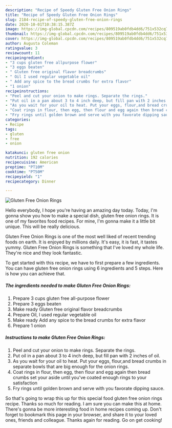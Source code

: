 ```yaml
---
description: "Recipe of Speedy Gluten Free Onion Rings"
title: "Recipe of Speedy Gluten Free Onion Rings"
slug: 2184-recipe-of-speedy-gluten-free-onion-rings
date: 2020-10-01T10:38:15.387Z
image: https://img-global.cpcdn.com/recipes/809519ab0fdb4dd6/751x532cq70/gluten-free-onion-rings-recipe-main-photo.jpg
thumbnail: https://img-global.cpcdn.com/recipes/809519ab0fdb4dd6/751x532cq70/gluten-free-onion-rings-recipe-main-photo.jpg
cover: https://img-global.cpcdn.com/recipes/809519ab0fdb4dd6/751x532cq70/gluten-free-onion-rings-recipe-main-photo.jpg
author: Augusta Coleman
ratingvalue: 3
reviewcount: 11
recipeingredient:
- "3 cups gluten free allpurpose flower"
- "3 eggs beaten"
- " Gluten free original flavor breadcrumbs"
- " Oil I used regular vegetable oil"
- " Add any spice to the bread crumbs for extra flavor"
- "1 onion"
recipeinstructions:
- "Peel and cut your onion to make rings. Separate the rings."
- "Put oil in a pan about 3 to 4 inch deep, but fill pan with 2 inches of oil."
- "As you wait for your oil to heat. Put your eggs, flour,and bread crumbs in separate bowls that are big enough for the onion rings."
- "Coat rings in flour, then egg, then flour and egg again then bread crumbs set your aside until you&#39;ve coated enough rings to your satisfaction"
- "Fry rings until golden brown and serve with you favorate dipping sauce."
categories:
- Recipe
tags:
- gluten
- free
- onion

katakunci: gluten free onion 
nutrition: 192 calories
recipecuisine: American
preptime: "PT10M"
cooktime: "PT50M"
recipeyield: "1"
recipecategory: Dinner

---
```



![Gluten Free Onion Rings](https://img-global.cpcdn.com/recipes/809519ab0fdb4dd6/751x532cq70/gluten-free-onion-rings-recipe-main-photo.jpg)

Hello everybody, I hope you're having an amazing day today. Today, I'm gonna show you how to make a special dish, gluten free onion rings. It is one of my favorites food recipes. For mine, I'm gonna make it a little bit unique. This will be really delicious.

Gluten Free Onion Rings is one of the most well liked of recent trending foods on earth. It is enjoyed by millions daily. It's easy, it is fast, it tastes yummy. Gluten Free Onion Rings is something that I've loved my whole life. They're nice and they look fantastic.




To get started with this recipe, we have to first prepare a few ingredients. You can have gluten free onion rings using 6 ingredients and 5 steps. Here is how you can achieve that.

<!--inarticleads1-->

##### The ingredients needed to make Gluten Free Onion Rings:

1. Prepare 3 cups gluten free all-purpose flower
1. Prepare 3 eggs beaten
1. Make ready  Gluten free original flavor breadcrumbs
1. Prepare  Oil, I used regular vegetable oil
1. Make ready  Add any spice to the bread crumbs for extra flavor
1. Prepare 1 onion




<!--inarticleads2-->

##### Instructions to make Gluten Free Onion Rings:

1. Peel and cut your onion to make rings. Separate the rings.
1. Put oil in a pan about 3 to 4 inch deep, but fill pan with 2 inches of oil.
1. As you wait for your oil to heat. Put your eggs, flour,and bread crumbs in separate bowls that are big enough for the onion rings.
1. Coat rings in flour, then egg, then flour and egg again then bread crumbs set your aside until you&#39;ve coated enough rings to your satisfaction
1. Fry rings until golden brown and serve with you favorate dipping sauce.




So that's going to wrap this up for this special food gluten free onion rings recipe. Thanks so much for reading. I am sure you can make this at home. There's gonna be more interesting food in home recipes coming up. Don't forget to bookmark this page in your browser, and share it to your loved ones, friends and colleague. Thanks again for reading. Go on get cooking!
